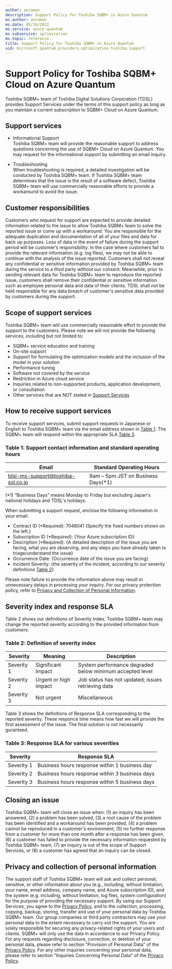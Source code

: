 ```yaml
---
author: anraman
description: Support Policy for Toshiba SQBM+ in Azure Quantum
ms.author: anraman
ms.date: 05/16/2022
ms.service: azure-quantum
ms.subservice: optimization
ms.topic: reference
title: Support Policy for Toshiba SQBM+ in Azure Quantum
uid: microsoft.quantum.providers.optimization.toshiba.support
---
```


# Support Policy for Toshiba SQBM+ Cloud on Azure Quantum

Toshiba SQBM+ team of Toshiba Digital Solutions Corporation (TDSL) provides Support Services under the terms of this support policy as long as you maintain a current subscription to SQBM+ Cloud on Azure Quantum.

## Support services

- Informational Support  
Toshiba SQBM+ team will provide the reasonable support to address questions concerning the use of SQBM+ Cloud on Azure Quantum. You may request for the informational support by submitting an email inquiry.

- Troubleshooting  
When troubleshooting is required, a detailed investigation will be conducted by Toshiba SQBM+ team. If Toshiba SQBM+ team determines that the issue is the result of a software defect, Toshiba SQBM+ team will use commercially reasonable efforts to provide a workaround to avoid the issue.

## Customer responsibilities

Customers who request for support are expected to provide detailed information related to the issue to allow Toshiba SQBM+ team to solve the reported issue or come up with a workaround. You are responsible for the adequate duplication and documentation of all of your files and data for back up purposes. Loss of data in the event of failure during the support period will be customer’s responsibility. In the case where customers fail to provide the relevant information (e.g. log files), we may not be able to continue with the analysis of the issue reported. Customers shall not reveal any confidential or sensitive information provided by Toshiba SQBM+ team during the service to a third party without our consent. Meanwhile, prior to sending relevant data for Toshiba SQBM+ team to reproduce the reported issue, customers shall remove their confidential or sensitive information such as employee personal data and data of their clients. TDSL shall not be held responsible for any data breach of customer's sensitive data provided by customers during the support.

## Scope of support services

Toshiba SQBM+ team will use commercially reasonable effort to provide the support to the customers. Please note we will not provide the following services, including but not limited to:  

- SQBM+ service education and training
- On-site support
- Support for formulating the optimization models and the inclusion of the model in your solution
- Performance tuning
- Software not covered by the service
- Restriction in Azure cloud service
- Inquiries related to non-supported products, application development, or consultation
- Other services that are NOT stated in [Support Services](#support-services)

## How to receive support services

To receive support services, submit support requests in Japanese or English to Toshiba SQBM+ team via the email address shown in [Table 1](#table-1-support-contact-information-and-standard-operating-hours). The SQBM+ team will respond within the appropriate SLA [Table 3](#table-3-response-sla-for-various-severities).

### Table 1: Support contact information and standard operating hours

| Email                             | Standard Operating Hours           |
| --------------------------------- | ---------------------------------- |
| tdsl-ms-support@toshiba-sol.co.jp | 9am – 5pm JST on Business Days(*1) |

(*1) “Business Days” means Monday to Friday but excluding Japan's national holidays and TDSL's holidays.

When submitting a support request, enclose the following information in your email:

- Contract ID (*Required): 7048041 {Specify the fixed numbers shown on the left.}
- Subscription ID (*Required): {Your Azure subscription ID}
- Description (*Required): {A detailed description of the issue you are facing, what you are observing, and any steps you have already taken to triage/understand the issue}
- Occurrence Date: {Occurrence date of the issue you are facing}
- Incident Severity: {the severity of the incident, according to our severity definitions [Table 2](#table-2-definition-of-severity-index)}

Please note failure to provide the information above may result in unnecessary delays in processing your inquiry. For our privacy protection policy, refer to [Privacy and Collection of Personal Information](#privacy-and-collection-of-personal-information).

## Severity index and response SLA

Table 2 shows our definitions of Severity Index. Toshiba SQBM+ team may change the reported severity according to the provided information from customers.

### Table 2: Definition of severity index

| Severity   | Meaning               | Description                                              |
| ---------- | --------------------- | -------------------------------------------------------- |
| Severity 1 | Significant Impact    | System performance degraded below minimum accepted level |
| Severity 2 | Urgent or high impact | Job status has not updated; issues retrieving data       |
| Severity 3 | Not urgent            | Miscellaneous                                            |

Table 3 shows the definitions of Response SLA corresponding to the reported severity. These responce time means how fast we will provide the first assessment of the issue. The final solution is not necessarily guranteed.

### Table 3: Response SLA for various severities

| Severity   | Response SLA                                   |
| ---------- | ---------------------------------------------- |
| Severity 1 | Business hours response within 1 business day  |
| Severity 2 | Business hours response within 3 business days |
| Severity 3 | Business hours response within 5 business days |

## Closing an issue

Toshiba SQBM+ team will close an issue when: (1) an inquiry has been answered, (2) a problem has been solved, (3) a root cause of the problem has been identified and a workaround has been provided, (4) a problem cannot be reproduced in a customer's environment, (5) no further response from a customer for more than one month after a response has been given, (6) a customer has failed to provide the necessary information requested by Toshiba SQBM+ team, (7) an inquiry is out of the scope of Support Services, or (8) a customer has agreed that an inquiry can be closed.

## Privacy and collection of personal information

The support staff of Toshiba SQBM+ team will ask and collect personal, sensitive, or other information about you (e.g., including, without limitation, your name, email address, company name, and Azure subscription ID), and the system (e.g. including, without limitation, log files, system configuration) for the purpose of providing the necessary support. By using our Support Services, you agree to the [Privacy Policy](https://www.global.toshiba/ww/company/digitalsolution/privacy.html), and to the collection, processing, copying, backup, storing, transfer and use of your personal data by Toshiba SQBM+ team. Our group companies or third party contractors may use your personal data to the extent necessary to carry out the support. You are solely responsible for securing any privacy-related rights of your users and clients. SQBM+ will only use the data in accordance to our Privacy Policy. For any requests regarding disclosure, correction, or deletion of your personal data, please refer to section "Provision of Personal Data" of the [Privacy Policy](https://www.global.toshiba/ww/company/digitalsolution/privacy.html). For any other inquiries concerning your personal data, please refer to section "Inquiries Concerning Personal Data" of the [Privacy Policy](https://www.global.toshiba/ww/company/digitalsolution/privacy.html).
